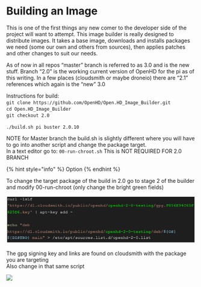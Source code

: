 # Building an Image

This is one of the first things any new comer to the developer side of the project will want to attempt. This image builder is really designed to distribute images. It takes a base image, downloads and installs packages we need (some our own and others from sources), then applies patches and other changes to suit our needs.

As of now in all repos “master” branch is referred to as 3.0 and is the new stuff. Branch “2.0” is the working current version of OpenHD for the pi as of this writing. In a few places (cloudsmith or maybe droneio) there are “2.1” references which again is the “new” 3.0

Instructions for build:\
`git clone https://github.com/OpenHD/Open.HD_Image_Builder.git`  \
`cd Open.HD_Image_Builder`  \
`git checkout 2.0`

`./build.sh pi buster 2.0.10`

NOTE for Master branch the build.sh is slightly different where you will have to go into another script and change the package target.\
In a text editor go to: `00-run-chroot.sh` This is NOT REQUIRED FOR 2.0 BRANCH

{% hint style="info" %}
Option
{% endhint %}

To change the target package of the build in 2.0 go to stage 2 of the builder and modify 00-run-chroot (only change the bright green fields)

![](<../.gitbook/assets/grafik (4) (1).png>)

The gpg signing key and links are found on cloudsmith with the package you are targeting\
Also change in that same script

![](../.gitbook/assets/grafik.png)
